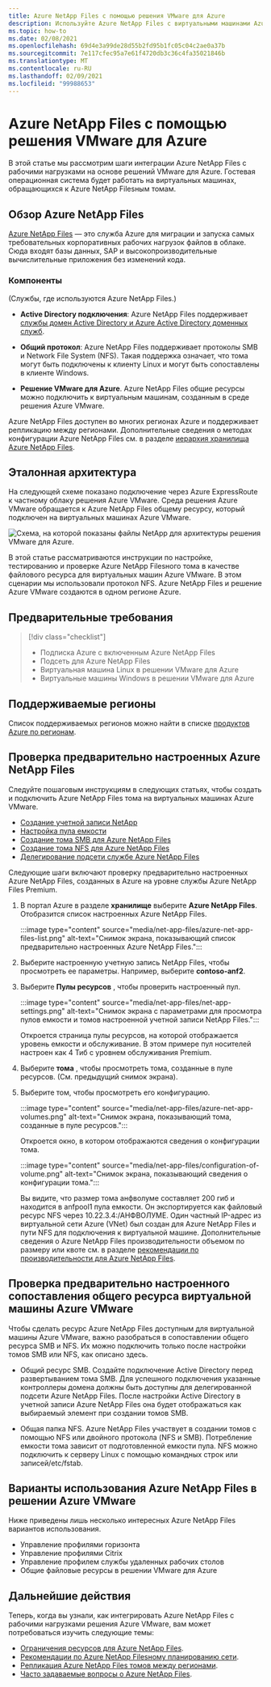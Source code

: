 ```yaml
---
title: Azure NetApp Files с помощью решения VMware для Azure
description: Используйте Azure NetApp Files с виртуальными машинами Azure VMware для переноса и синхронизации данных между локальными серверами, виртуальными машинами Azure VMware и облачными инфраструктурами.
ms.topic: how-to
ms.date: 02/08/2021
ms.openlocfilehash: 69d4e3a99de28d55b2fd95b1fc05c04c2ae0a37b
ms.sourcegitcommit: 7e117cfec95a7e61f4720db3c36c4fa35021846b
ms.translationtype: MT
ms.contentlocale: ru-RU
ms.lasthandoff: 02/09/2021
ms.locfileid: "99988653"
---
```

# <a name="azure-netapp-files-with-azure-vmware-solution"></a>Azure NetApp Files с помощью решения VMware для Azure

В этой статье мы рассмотрим шаги интеграции Azure NetApp Files с рабочими нагрузками на основе решений VMware для Azure. Гостевая операционная система будет работать на виртуальных машинах, обращающихся к Azure NetApp Filesным томам. 

## <a name="azure-netapp-files-overview"></a>Обзор Azure NetApp Files

[Azure NetApp Files](../azure-netapp-files/azure-netapp-files-introduction.md) — это служба Azure для миграции и запуска самых требовательных корпоративных рабочих нагрузок файлов в облаке. Сюда входят базы данных, SAP и высокопроизводительные вычислительные приложения без изменений кода.

### <a name="features"></a>Компоненты
(Службы, где используются Azure NetApp Files.)

- **Active Directory подключения**: Azure NetApp Files поддерживает [службы домен Active Directory и Azure Active Directory доменных служб](../azure-netapp-files/azure-netapp-files-create-volumes-smb.md#decide-which-domain-services-to-use).

- **Общий протокол**: Azure NetApp Files поддерживает протоколы SMB и Network File System (NFS). Такая поддержка означает, что тома могут быть подключены к клиенту Linux и могут быть сопоставлены в клиенте Windows.

- **Решение VMware для Azure**. Azure NetApp Files общие ресурсы можно подключить к виртуальным машинам, созданным в среде решения Azure VMware.

Azure NetApp Files доступен во многих регионах Azure и поддерживает репликацию между регионами. Дополнительные сведения о методах конфигурации Azure NetApp Files см. в разделе [иерархия хранилища Azure NetApp Files](../azure-netapp-files/azure-netapp-files-understand-storage-hierarchy.md).

## <a name="reference-architecture"></a>Эталонная архитектура

На следующей схеме показано подключение через Azure ExpressRoute к частному облаку решения Azure VMware. Среда решения Azure VMware обращается к Azure NetApp Files общему ресурсу, который подключен на виртуальных машинах Azure VMware.

![Схема, на которой показаны файлы NetApp для архитектуры решения VMware для Azure.](media/net-app-files/net-app-files-topology.png)

В этой статье рассматриваются инструкции по настройке, тестированию и проверке Azure NetApp Filesного тома в качестве файлового ресурса для виртуальных машин Azure VMware. В этом сценарии мы использовали протокол NFS. Azure NetApp Files и решение Azure VMware создаются в одном регионе Azure.

## <a name="prerequisites"></a>Предварительные требования 

> [!div class="checklist"]
> * Подписка Azure с включенным Azure NetApp Files
> * Подсеть для Azure NetApp Files
> * Виртуальная машина Linux в решении VMware для Azure
> * Виртуальные машины Windows в решении VMware для Azure

## <a name="regions-supported"></a>Поддерживаемые регионы

Список поддерживаемых регионов можно найти в списке [продуктов Azure по регионам](https://azure.microsoft.com/global-infrastructure/services/?products=netapp,azure-vmware&regions=all).

## <a name="verify-pre-configured-azure-netapp-files"></a>Проверка предварительно настроенных Azure NetApp Files 

Следуйте пошаговым инструкциям в следующих статьях, чтобы создать и подключить Azure NetApp Files тома на виртуальных машинах Azure VMware.

- [Создание учетной записи NetApp](../azure-netapp-files/azure-netapp-files-create-netapp-account.md)
- [Настройка пула емкости](../azure-netapp-files/azure-netapp-files-set-up-capacity-pool.md)
- [Создание тома SMB для Azure NetApp Files](../azure-netapp-files/azure-netapp-files-create-volumes-smb.md)
- [Создание тома NFS для Azure NetApp Files](../azure-netapp-files/azure-netapp-files-create-volumes.md)
- [Делегирование подсети службе Azure NetApp Files](../azure-netapp-files/azure-netapp-files-delegate-subnet.md)

Следующие шаги включают проверку предварительно настроенных Azure NetApp Files, созданных в Azure на уровне службы Azure NetApp Files Premium.

1. В портал Azure в разделе **хранилище** выберите **Azure NetApp Files**. Отобразится список настроенных Azure NetApp Files. 

    :::image type="content" source="media/net-app-files/azure-net-app-files-list.png" alt-text="Снимок экрана, показывающий список предварительно настроенных Azure NetApp Files."::: 

2. Выберите настроенную учетную запись NetApp Files, чтобы просмотреть ее параметры. Например, выберите **contoso-anf2**. 

3. Выберите **Пулы ресурсов** , чтобы проверить настроенный пул. 

    :::image type="content" source="media/net-app-files/net-app-settings.png" alt-text="Снимок экрана с параметрами для просмотра пулов емкости и томов настроенной учетной записи NetApp Files.":::

    Откроется страница пулы ресурсов, на которой отображается уровень емкости и обслуживание. В этом примере пул носителей настроен как 4 Тиб с уровнем обслуживания Premium.

4. Выберите **тома** , чтобы просмотреть тома, созданные в пуле ресурсов. (См. предыдущий снимок экрана).

5. Выберите том, чтобы просмотреть его конфигурацию.  

    :::image type="content" source="media/net-app-files/azure-net-app-volumes.png" alt-text="Снимок экрана, показывающий тома, созданные в пуле ресурсов.":::

    Откроется окно, в котором отображаются сведения о конфигурации тома.

    :::image type="content" source="media/net-app-files/configuration-of-volume.png" alt-text="Снимок экрана, показывающий сведения о конфигурации тома.":::

    Вы видите, что размер тома анфволуме составляет 200 гиб и находится в anfpool1 пула емкости.  Он экспортируется как файловый ресурс NFS через 10.22.3.4:/АНФВОЛУМЕ. Один частный IP-адрес из виртуальной сети Azure (VNet) был создан для Azure NetApp Files и пути NFS для подключения к виртуальной машине. Дополнительные сведения о Azure NetApp Files производительности объемом по размеру или квоте см. в разделе [рекомендации по производительности для Azure NetApp Files](../azure-netapp-files/azure-netapp-files-performance-considerations.md). 

## <a name="verify-pre-configured-azure-vmware-solution-vm-share-mapping"></a>Проверка предварительно настроенного сопоставления общего ресурса виртуальной машины Azure VMware

Чтобы сделать ресурс Azure NetApp Files доступным для виртуальной машины Azure VMware, важно разобраться в сопоставлении общего ресурса SMB и NFS. Их можно подключить только после настройки томов SMB или NFS, как описано здесь.

- Общий ресурс SMB. Создайте подключение Active Directory перед развертыванием тома SMB. Для успешного подключения указанные контроллеры домена должны быть доступны для делегированной подсети Azure NetApp Files. После настройки Active Directory в учетной записи Azure NetApp Files она будет отображаться как выбираемый элемент при создании томов SMB.

- Общая папка NFS. Azure NetApp Files участвует в создании томов с помощью NFS или двойного протокола (NFS и SMB). Потребление емкости тома зависит от подготовленной емкости пула. NFS можно подключить к серверу Linux с помощью командных строк или записей/etc/fstab.

## <a name="use-cases-of-azure-netapp-files-with-azure-vmware-solution"></a>Варианты использования Azure NetApp Files в решении Azure VMware

Ниже приведены лишь несколько интересных Azure NetApp Files вариантов использования. 
- Управление профилями горизонта
- Управление профилями Citrix
- Управление профилем службы удаленных рабочих столов
- Общие файловые ресурсы в решении VMware для Azure

## <a name="next-steps"></a>Дальнейшие действия

Теперь, когда вы узнали, как интегрировать Azure NetApp Files с рабочими нагрузками решения Azure VMware, вам может потребоваться изучить следующие темы:

- [Ограничения ресурсов для Azure NetApp Files](../azure-netapp-files/azure-netapp-files-resource-limits.md#resource-limits).
- [Рекомендации по Azure NetApp Filesному планированию сети](../azure-netapp-files/azure-netapp-files-network-topologies.md).
- [Репликация Azure NetApp Files томов между регионами](../azure-netapp-files/cross-region-replication-introduction.md). 
- [Часто задаваемые вопросы о Azure NetApp Files](../azure-netapp-files/azure-netapp-files-faqs.md).
